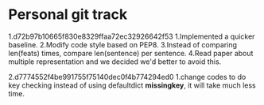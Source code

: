 # Personal git track

1.d72b97b10665f830e8329ffaa72ec32926642f53
    1.Implemented a quicker baseline. 
    2.Modify code style based on PEP8.
    3.Instead of comparing len(feats) times, compare len(sentence) per sentence.
    4.Read paper about multiple representation and we decided we'd better to avoid this.

2.d7774552f4be991755f75140dec0f4b774294ed0
    1.change codes to do key checking instead of using defaultdict __missingkey__, it will take much less time.